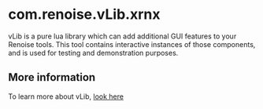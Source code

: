 # com.renoise.vLib.xrnx

vLib is a pure lua library which can add additional GUI features to your Renoise tools. This tool contains  interactive instances of those components, and is used for testing and demonstration purposes.

## More information

To learn more about vLib, [look here](https://github.com/renoise/xrnx/blob/master/Tools/com.renoise.vLib.xrnx/vLib/README.md) 
